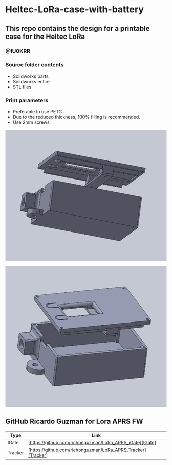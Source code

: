 # Heltec-LoRa-case-with-battery
## This repo contains the design for a printable case for the Heltec LoRa
### @IU0KRR


### Source folder contents

- Solidworks parts
- Solidworks entire
- STL files
 
### Print parameters

- Preferable to use PETG
- Due to the reduced thickness, 100% filling is recommended.
- Use 2mm screws

![Assieme 1](https://github.com/Motomanx/Heltec-LoRa-case-with-battery/blob/main/Assieme1.png)

![Assieme 2](https://github.com/Motomanx/Heltec-LoRa-case-with-battery/blob/main/Assieme2.png)

## GitHub Ricardo Guzman for Lora APRS FW

| Type | Link |
| ------ | ------ |
| IGate | [https://github.com/richonguzman/LoRa_APRS_iGate][IGate] |
| Tracker | [https://github.com/richonguzman/LoRa_APRS_Tracker][Tracker] |


   [IGate]: <https://github.com/richonguzman/LoRa_APRS_iGate>
   [Tracker]: <https://github.com/richonguzman/LoRa_APRS_Tracker>